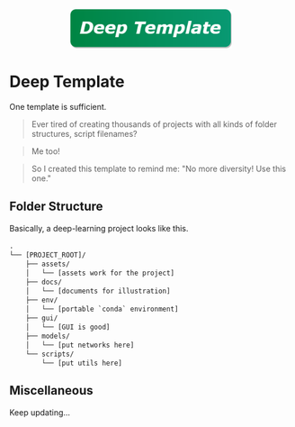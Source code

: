 <p align="center">
    <img src="./assets/teaser.drawio.png" alt="teaser" height=70px/>
</p>

# Deep Template
One template is sufficient.
> Ever tired of creating thousands of projects with all kinds of folder structures, script filenames?

> Me too!

> So I created this template to remind me: "No more diversity! Use this one."


## Folder Structure
Basically, a deep-learning project looks like this.
```
.
└── [PROJECT_ROOT]/
    ├── assets/
    │   └── [assets work for the project]
    ├── docs/
    │   └── [documents for illustration]
    ├── env/
    │   └── [portable `conda` environment]
    ├── gui/
    │   └── [GUI is good]
    ├── models/
    │   └── [put networks here]
    └── scripts/
        └── [put utils here]
```

## Miscellaneous
Keep updating...
